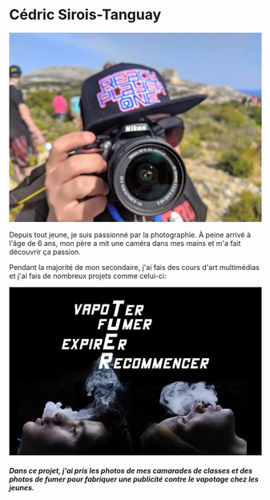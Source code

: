 # Cédric Sirois-Tanguay

![camera](photos/camera.jpg)


Depuis tout jeune, je suis passionné par la photographie. À peine arrivé à l'âge de 6 ans, mon père a mit une caméra dans mes mains et m'a fait découvrir ça passion.

Pendant la majorité de mon secondaire, j'ai fais des cours d'art multimédias et j'ai fais de nombreux projets comme celui-ci:

![projet](photos/projet.jpg)
###### **Dans ce projet, j'ai pris les photos de mes camarades de classes et des photos de fumer pour fabriquer une publicité contre le vapotage chez les jeunes.**
